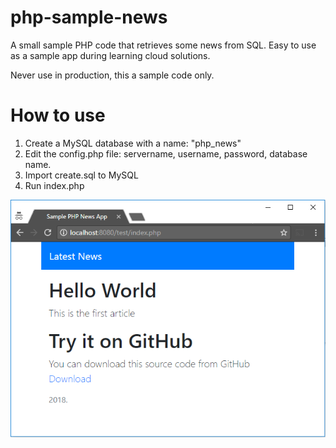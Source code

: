 # php-sample-news
A small sample PHP code that retrieves some news from SQL. Easy to use as a sample app during learning cloud solutions.

Never use in production, this a sample code only.

# How to use

 1. Create a MySQL database with a name: "php_news"
 2. Edit the config.php file: servername, username, password, database name.
 3. Import create.sql to MySQL
 4. Run index.php

![index.php running in a Browser](intro.png)
